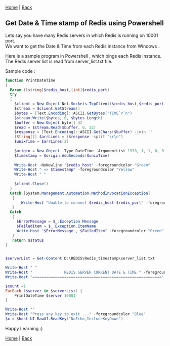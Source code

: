 [Home](https://debbiswal.github.io/Tech-BITE) \| [Back](https://debbiswal.github.io/Tech-BITE/#redis)

## Get Date & Time stamp of Redis using Powershell  

Lets say you have many Redis servers in which Redis is running on 10001 port.  
We want to get the Date & Time from each Redis instance from Windows .  

Here is a sample program in Powershell , which pings each Redis instance.  
The Redis server list is read from server_list.txt file.  

Sample code :  
```powershell
function PrintDateTime
{
  Param ([string]$redis_host,[int]$redis_port)  
  try
  {
    $client = New-Object Net.Sockets.TcpClient($redis_host,$redis_port)
    $stream = $client.GetStream()
    $bytes = [Text.Encoding]::ASCII.GetBytes("TIME`r`n")
    $stream.Write($bytes, 0, $bytes.Length)
    $buffer = New-Object byte[] 32
    $read = $stream.Read($buffer, 0, 32)
    $response = [Text.Encoding]::ASCII.GetChars($buffer) -join ''
    [String[]] $arrLines = ($response -split "\r\n")
    $unixTime = $arrLines[2]
     
    $origin = New-Object -Type DateTime -ArgumentList 1970, 1, 1, 0, 0, 0, 0
    $timestamp = $origin.AddSeconds($unixTime)
    
    Write-Host -NoNewline "$redis_host" -foregroundcolor "Green"
    Write-Host " => $timestamp" -foregroundcolor "Yellow"
    Write-Host " "
        
    $client.Close()
  }
  Catch [System.Management.Automation.MethodInvocationException]
   {
       Write-Host "Unable to connect $redis_host $redis_port" -foregroundcolor "Green"
   }
  Catch
   {
     $ErrorMessage = $_.Exception.Message
     $FailedItem = $_.Exception.ItemName 
     Write-Host "$ErrorMessage , $FailedItem" -foregroundcolor "Green"
   }
   return $status
}


$serverList = Get-Content D:\REDIS\Redis_timestamp\server_list.txt

Write-Host " "
Write-Host "              REDIS SERVER CURRENT DATE & TIME " -foregroundcolor "GREEN"
Write-Host "=========================================================" -foregroundcolor "WHITE"

$count =1
ForEach ($server in $serverList) {
    PrintDateTime $server 10001
}

Write-Host ""
Write-Host "Press any key to exit ..." -foregroundcolor "Blue"
$x = $host.UI.RawUI.ReadKey("NoEcho,IncludeKeyDown")
```  

Happy Learning :)  

[Home](https://debbiswal.github.io/Tech-BITE) \| [Back](https://debbiswal.github.io/Tech-BITE/#redis)
